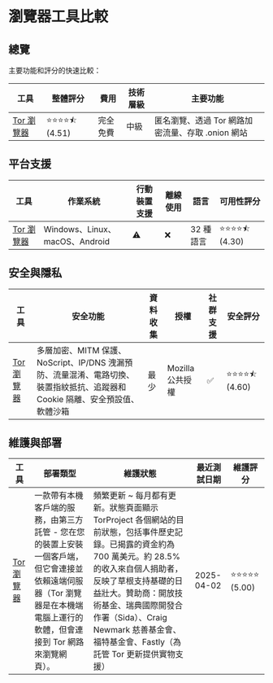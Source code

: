 # 瀏覽器工具比較
## 總覽
主要功能和評分的快速比較：

| 工具 | 整體評分 | 費用 | 技術層級 | 主要功能 |
|------|----------------|------|-----------------|--------------|
| [Tor 瀏覽器](https://www.torproject.org/) | ⭐⭐⭐⭐⯪ (4.51) | 完全免費 | 中級 | 匿名瀏覽、透過 Tor 網路加密流量、存取 .onion 網站 |

## 平台支援
| 工具 | 作業系統 | 行動裝置支援 | 離線使用 | 語言 | 可用性評分 |
|------|------------------|----------------|--------------|-----------|------------------|
| [Tor 瀏覽器](https://www.torproject.org/) | Windows、Linux、macOS、Android | ⚠️ | ❌ | 32 種語言 | ⭐⭐⭐⭐⯪ (4.30) |

## 安全與隱私
| 工具 | 安全功能 | 資料收集 | 授權 | 社群支援 | 安全評分 |
|------|-------------------|-----------------|----------|------------------|----------------|
| [Tor 瀏覽器](https://www.torproject.org/) | 多層加密、MITM 保護、NoScript、IP/DNS 洩漏預防、流量混淆、電路切換、裝置指紋抵抗、追蹤器和 Cookie 隔離、安全預設值、軟體沙箱 | 最少 | Mozilla 公共授權 | ✅ | ⭐⭐⭐⭐⯪ (4.60) |

## 維護與部署
| 工具 | 部署類型 | 維護狀態 | 最近測試日期 | 維護評分 |
|------|----------------|-------------------|-------------|-------------------|
| [Tor 瀏覽器](https://www.torproject.org/) | 一款帶有本機客戶端的服務，由第三方託管 - 您在您的裝置上安裝一個客戶端，但它會連接並依賴遠端伺服器（Tor 瀏覽器是在本機端電腦上運行的軟體，但會連接到 Tor 網路來瀏覽網頁）。 | 頻繁更新 ~ 每月都有更新。狀態頁面顯示 TorProject 各個網站的目前狀態，包括事件歷史記錄。已揭露的資金約為 700 萬美元。約 28.5% 的收入來自個人捐助者，反映了草根支持基礎的日益壯大。贊助商：開放技術基金、瑞典國際開發合作署（Sida）、Craig Newmark 慈善基金會、福特基金會、Fastly（為託管 Tor 更新提供實物支援） | 2025-04-02 | ⭐⭐⭐⭐⭐ (5.00) |